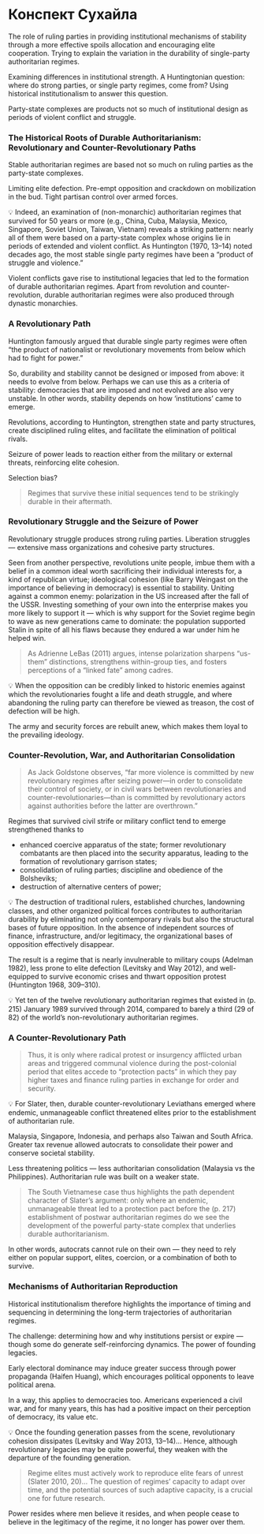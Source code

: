# Конспект Сухайла

The role of ruling parties in providing institutional mechanisms of stability through a more effective spoils allocation and encouraging elite cooperation. Trying to explain the variation in the durability of single-party authoritarian regimes.

Examining differences in institutional strength. A Huntingtonian question: where do strong parties, or single party regimes, come from? Using historical institutionalism to answer this question.

Party-state complexes are products not so much of institutional design as periods of violent conflict and struggle.

### The Historical Roots of Durable Authoritarianism: Revolutionary and Counter-Revolutionary Paths

Stable authoritarian regimes are based not so much on ruling parties as the party-state complexes.

Limiting elite defection. Pre-empt opposition and crackdown on mobilization in the bud. Tight partisan control over armed forces.

<aside> 💡 Indeed, an examination of (non-monarchic) authoritarian regimes that survived for 50 years or more (e.g., China, Cuba, Malaysia, Mexico, Singapore, Soviet Union, Taiwan, Vietnam) reveals a striking pattern: nearly all of them were based on a party-state complex whose origins lie in periods of extended and violent conflict. As Huntington (1970, 13–14) noted decades ago, the most stable single party regimes have been a “product of struggle and violence.”

</aside>

Violent conflicts gave rise to institutional legacies that led to the formation of durable authoritarian regimes. Apart from revolution and counter-revolution, durable authoritarian regimes were also produced through dynastic monarchies.

### A Revolutionary Path

Huntington famously argued that durable single party regimes were often “the product of nationalist or revolutionary movements from below which had to fight for power.”

So, durability and stability cannot be designed or imposed from above: it needs to evolve from below. Perhaps we can use this as a criteria of stability: democracies that are imposed and not evolved are also very unstable. In other words, stability depends on how ‘institutions’ came to emerge.

Revolutions, according to Huntington, strengthen state and party structures, create disciplined ruling elites, and facilitate the elimination of political rivals.

Seizure of power leads to reaction either from the military or external threats, reinforcing elite cohesion.

Selection bias?

> Regimes that survive these initial sequences tend to be strikingly durable in their aftermath.

### Revolutionary Struggle and the Seizure of Power

Revolutionary struggle produces strong ruling parties. Liberation struggles — extensive mass organizations and cohesive party structures.

Seen from another perspective, revolutions unite people, imbue them with a belief in a common ideal worth sacrificing their individual interests for, a kind of republican virtue; ideological cohesion (like Barry Weingast on the importance of believing in democracy) is essential to stability. Uniting against a common enemy: polarization in the US increased after the fall of the USSR. Investing something of your own into the enterprise makes you more likely to support it — which is why support for the Soviet regime begin to wave as new generations came to dominate: the population supported Stalin in spite of all his flaws because they endured a war under him he helped win.

> As Adrienne LeBas (2011) argues, intense polarization sharpens “us-them” distinctions, strengthens within-group ties, and fosters perceptions of a “linked fate” among cadres.

<aside> 💡 When the opposition can be credibly linked to historic enemies against which the revolutionaries fought a life and death struggle, and where abandoning the ruling party can therefore be viewed as treason, the cost of defection will be high.

</aside>

The army and security forces are rebuilt anew, which makes them loyal to the prevailing ideology.

### Counter-Revolution, War, and Authoritarian Consolidation

> As Jack Goldstone observes, “far more violence is committed by new revolutionary regimes after seizing power—in order to consolidate their control of society, or in civil wars between revolutionaries and counter-revolutionaries—than is committed by revolutionary actors against authorities before the latter are overthrown.”

Regimes that survived civil strife or military conflict tend to emerge strengthened thanks to

-   enhanced coercive apparatus of the state; former revolutionary combatants are then placed into the security apparatus, leading to the formation of revolutionary garrison states;
-   consolidation of ruling parties; discipline and obedience of the Bolsheviks;
-   destruction of alternative centers of power;

<aside> 💡 The destruction of traditional rulers, established churches, landowning classes, and other organized political forces contributes to authoritarian durability by eliminating not only contemporary rivals but also the structural bases of future opposition. In the absence of independent sources of finance, infrastructure, and/or legitimacy, the organizational bases of opposition effectively disappear.

</aside>

The result is a regime that is nearly invulnerable to military coups (Adelman 1982), less prone to elite defection (Levitsky and Way 2012), and well-equipped to survive economic crises and thwart opposition protest (Huntington 1968, 309–310).

<aside> 💡 Yet ten of the twelve revolutionary authoritarian regimes that existed in (p. 215) January 1989 survived through 2014, compared to barely a third (29 of 82) of the world’s non-revolutionary authoritarian regimes.

</aside>

### A Counter-Revolutionary Path

> Thus, it is only where radical protest or insurgency afflicted urban areas and triggered communal violence during the post-colonial period that elites accede to “protection pacts” in which they pay higher taxes and finance ruling parties in exchange for order and security.

<aside> 💡 For Slater, then, durable counter-revolutionary Leviathans emerged where endemic, unmanageable conflict threatened elites prior to the establishment of authoritarian rule.

</aside>

Malaysia, Singapore, Indonesia, and perhaps also Taiwan and South Africa. Greater tax revenue allowed autocrats to consolidate their power and conserve societal stability.

Less threatening politics — less authoritarian consolidation (Malaysia vs the Philippines). Authoritarian rule was built on a weaker state.

> The South Vietnamese case thus highlights the path dependent character of Slater’s argument: only where an endemic, unmanageable threat led to a protection pact before the (p. 217) establishment of postwar authoritarian regimes do we see the development of the powerful party-state complex that underlies durable authoritarianism.

In other words, autocrats cannot rule on their own — they need to rely either on popular support, elites, coercion, or a combination of both to survive.

### Mechanisms of Authoritarian Reproduction

Historical institutionalism therefore highlights the importance of timing and sequencing in determining the long-term trajectories of authoritarian regimes.

The challenge: determining how and why institutions persist or expire — though some do generate self-reinforcing dynamics. The power of founding legacies.

Early electoral dominance may induce greater success through power propaganda (Haifen Huang), which encourages political opponents to leave political arena.

In a way, this applies to democracies too. Americans experienced a civil war, and for many years, this has had a positive impact on their perception of democracy, its value etc.

<aside> 💡 Once the founding generation passes from the scene, revolutionary cohesion dissipates (Levitsky and Way 2013, 13–14)... Hence, although revolutionary legacies may be quite powerful, they weaken with the departure of the founding generation.

</aside>

> Regime elites must actively work to reproduce elite fears of unrest (Slater 2010, 20)... The question of regimes’ capacity to adapt over time, and the potential sources of such adaptive capacity, is a crucial one for future research.

Power resides where men believe it resides, and when people cease to believe in the legitimacy of the regime, it no longer has power over them.



